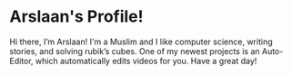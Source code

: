 # Arslaan's Profile!
Hi there, I’m Arslaan!
I'm a Muslim and I like computer science, writing stories, and solving rubik’s cubes. One of my newest projects is an Auto-Editor, which automatically edits videos for you.
Have a great day!
